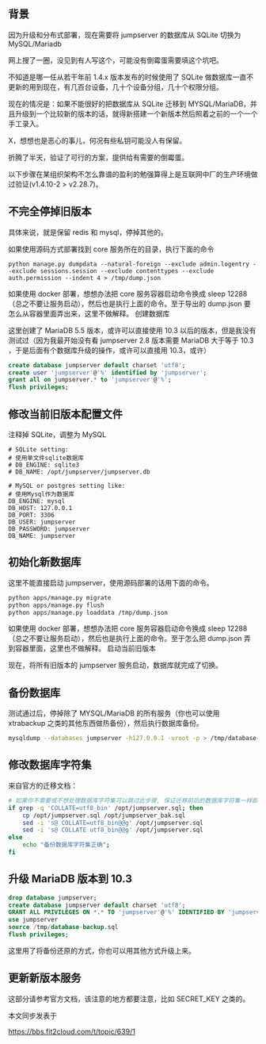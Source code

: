## 背景

因为升级和分布式部署，现在需要将 jumpserver 的数据库从 SQLite 切换为 MySQL/Mariadb

网上搜了一圈，没见到有人写这个，可能没有倒霉蛋需要填这个坑吧。

不知道是哪一任从若干年前 1.4.x 版本发布的时候使用了 SQLite 做数据库一直不更新的用到现在，有几百台设备，几十个设备分组，几十个权限分组。

现在的情况是：如果不能很好的把数据库从 SQLite 迁移到 MYSQL/MariaDB，并且升级到一个比较新的版本的话，就得新搭建一个新版本然后照着之前的一个一个手工录入。

X，想想也是恶心的事儿，何况有些私钥可能没人有保留。

折腾了半天，验证了可行的方案，提供给有需要的倒霉蛋。

以下步骤在某组织架构不怎么靠谱的盈利的勉强算得上是互联网中厂的生产环境做过验证(v1.4.10-2 > v2.28.7)。

## 不完全停掉旧版本

具体来说，就是保留 redis 和 mysql，停掉其他的。

如果使用源码方式部署找到 core 服务所在的目录，执行下面的命令

```
python manage.py dumpdata --natural-foreign --exclude admin.logentry --exclude sessions.session --exclude contenttypes --exclude auth.permission --indent 4 > /tmp/dump.json
```

如果使用 docker 部署，想想办法把 core 服务容器启动命令换成 sleep 12288 （总之不要让服务启动），然后也是执行上面的命令。至于导出的 dump.json 要怎么从容器里面弄出来，这里不做解释。
创建数据库

这里创建了 MariaDB 5.5 版本，或许可以直接使用 10.3 以后的版本，但是我没有测试过（因为我最开始没有看 jumpserver 2.8 版本需要 MariaDB 大于等于 10.3 ，于是后面有个数据库升级的操作，或许可以直接用 10.3，或许）

```sql
create database jumpserver default charset 'utf8';
create user 'jumpserver'@'%' identified by 'jumpserver';
grant all on jumpserver.* to 'jumpserver'@'%';
flush privileges;
```

## 修改当前旧版本配置文件

注释掉 SQLite，调整为 MySQL

```
# SQLite setting:
# 使用单文件sqlite数据库
# DB_ENGINE: sqlite3
# DB_NAME: /opt/jumpserver/jumpserver.db

# MySQL or postgres setting like:
# 使用Mysql作为数据库
DB_ENGINE: mysql
DB_HOST: 127.0.0.1
DB_PORT: 3306
DB_USER: jumpserver
DB_PASSWORD: jumpserver
DB_NAME: jumpserver
```

## 初始化新数据库

这里不能直接启动 jumpserver，使用源码部署的话用下面的命令。

```bash
python apps/manage.py migrate
python apps/manage.py flush
python apps/manage.py loaddata /tmp/dump.json
```

如果使用 docker 部署，想想办法把 core 服务容器启动命令换成 sleep 12288（总之不要让服务启动），然后也是执行上面的命令。至于怎么把 dump.json 弄到容器里面，这里也不做解释。
启动当前旧版本

现在，将所有旧版本的 jumpserver 服务启动，数据库就完成了切换。

## 备份数据库

测试通过后，停掉除了 MYSQL/MariaDB 的所有服务（你也可以使用 xtrabackup 之类的其他东西做热备份），然后执行数据库备份。

```bash
mysqldump --databases jumpserver -h127.0.0.1 -uroot -p > /tmp/database-backup.sql
```

## 修改数据库字符集

来自官方的迁移文档：

```bash
# 如果你不需要或不想处理数据库字符集可以跳过此步骤, 保证迁移前后的数据库字符集一样即可.
if grep -q 'COLLATE=utf8_bin' /opt/jumpserver.sql; then
    cp /opt/jumpserver.sql /opt/jumpserver_bak.sql
    sed -i 's@ COLLATE=utf8_bin@@g' /opt/jumpserver.sql
    sed -i 's@ COLLATE utf8_bin@@g' /opt/jumpserver.sql
else
    echo "备份数据库字符集正确";
fi
```

## 升级 MariaDB 版本到 10.3

```sql
drop database jumpserver;
create database jumpserver default charset 'utf8';
GRANT ALL PRIVILEGES ON *.* TO 'jumpserver'@'%' IDENTIFIED BY 'jumpserver' WITH GRANT OPTION;
use jumpserver
source /tmp/database-backup.sql
flush privileges;
```

这里用了将备份还原的方式，你也可以用其他方式升级上来。

## 更新新版本服务

这部分请参考官方文档，该注意的地方都要注意，比如 SECRET_KEY 之类的。

本文同步发表于

https://bbs.fit2cloud.com/t/topic/639/1

<!-- ##{"timestamp":1704643200}## -->
<!-- ##{"custom_url":"jumpserver-switch-sqlite-to-mysql"}## -->